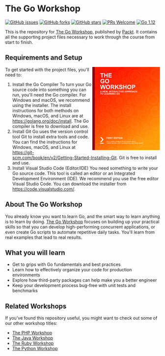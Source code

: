 # The Go Workshop
[![GitHub issues](https://img.shields.io/github/issues/PacktWorkshops/The-Go-Workshop.svg)](https://github.com/PacktWorkshops/The-Go-Workshop/issues)
[![GitHub forks](https://img.shields.io/github/forks/PacktWorkshops/The-Go-Workshop.svg)](https://github.com/PacktWorkshops/The-Go-Workshop/network)
[![GitHub stars](https://img.shields.io/github/stars/PacktWorkshops/The-Go-Workshop.svg)](https://github.com/PacktWorkshops/The-Go-Workshop/stargazers)
[![PRs Welcome](https://img.shields.io/badge/PRs-welcome-brightgreen.svg)](https://github.com/PacktWorkshops/The-Go-Workshop/pulls)
[![Go 1.12](https://img.shields.io/badge/Go-1.12-blue.svg)](https://golang.org/doc/install)

This is the repository for [The Go Workshop](https://courses.packtpub.com/courses/go?utm_source=github&utm_medium=repository&utm_campaign=1838647945&utm_term=GO&utm_content=The%20Go%20Workshop), published by [Packt](https://www.packtpub.com/?utm_source=github). It contains all the supporting project files necessary to work through the course from start to finish.

## Requirements and Setup
<a href="https://courses.packtpub.com/courses/go?utm_source=github&utm_medium=repository&utm_campaign=1838647945&utm_term=GO&utm_content=The%20Go%20Workshop"><img src="https://github.com/PacktWorkshops/Workshop-Covers/blob/master/The%20Go%20Workshop.jpg" alt="The Go Workshop" height="270px" width="220px" align="right" this.target="_blank"></a>

To get started with the project files, you'll need to:
1. Install the Go Compiler
To turn your Go source code into something you can run, you'll need the Go compiler.
For Windows and macOS, we recommend using the installer. The install instructions for both methods on Windows, macOS, and Linux
are at https://golang.org/doc/install. The Go compiler is free to download and use.
2. Install Git
Go uses the version control tool Git to install extra tools and code. You can find the
instructions for Windows, macOS, and Linux at https://git-scm.com/book/en/v2/Getting-Started-Installing-Git. Git is free
to install and use.
3. Install Visual Studio Code (Editor/IDE)
You need something to write your Go source code. This tool is called an editor or an
Integrated Development Environment (IDE). We recommend you use the free editor Visual Studio
Code. You can download the installer from https://code.visualstudio.com/.

## About The Go Workshop

You already know you want to learn Go, and the smart way to learn anything is to learn by doing. [The Go Workshop](https://courses.packtpub.com/courses/go?utm_source=github&utm_medium=repository&utm_campaign=1838647945&utm_term=GO&utm_content=The%20Go%20Workshop) focuses on building up your practical skills so that you can develop high-performing concurrent applications, or even create Go scripts to automate repetitive daily tasks. You'll learn from real examples that lead to real results.

## What you will learn
* Get to grips with Go fundamentals and best practices
* Learn how to effectively organize your code for production environments
* Explore how third-party packages can help make you a better engineer
* Keep your development process bug-free with unit tests and benchmarks  

## Related Workshops
If you've found this repository useful, you might want to check out some of our other workshop titles:
* [The PHP Workshop](https://courses.packtpub.com/courses/php?utm_source=github&utm_medium=repository&utm_campaign=9781838648916&utm_term=PHP&utm_content=The%20PHP%20Workshop)
* [The Java Workshop](https://courses.packtpub.com/courses/java?utm_source=github&utm_medium=repository&utm_campaign=9781838986698&utm_term=Java&utm_content=The%20Java%20Workshop)
* [The Ruby Workshop](https://courses.packtpub.com/courses/ruby?utm_source=github&utm_medium=repository&utm_campaign=9781838642365&utm_term=Ruby&utm_content=The%20Ruby%20Workshop)
* [The Python Workshop](https://courses.packtpub.com/courses/python?utm_source=github&utm_medium=repository&utm_campaign=9781839218859&utm_term=Python&utm_content=The%20Python%20Workshop)
